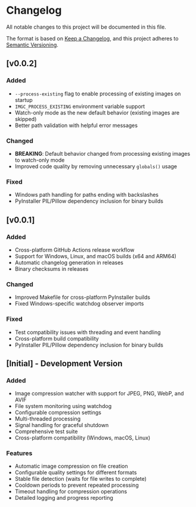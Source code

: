 # Changelog

All notable changes to this project will be documented in this file.

The format is based on [Keep a Changelog](https://keepachangelog.com/en/1.0.0/),
and this project adheres to [Semantic Versioning](https://semver.org/spec/v2.0.0.html).

## [v0.0.2]

### Added
- `--process-existing` flag to enable processing of existing images on startup
- `IMGC_PROCESS_EXISTING` environment variable support
- Watch-only mode as the new default behavior (existing images are skipped)
- Better path validation with helpful error messages

### Changed
- **BREAKING**: Default behavior changed from processing existing images to watch-only mode
- Improved code quality by removing unnecessary `globals()` usage

### Fixed
- Windows path handling for paths ending with backslashes
- PyInstaller PIL/Pillow dependency inclusion for binary builds

## [v0.0.1]

### Added
- Cross-platform GitHub Actions release workflow
- Support for Windows, Linux, and macOS builds (x64 and ARM64)
- Automatic changelog generation in releases
- Binary checksums in releases

### Changed
- Improved Makefile for cross-platform PyInstaller builds
- Fixed Windows-specific watchdog observer imports

### Fixed
- Test compatibility issues with threading and event handling
- Cross-platform build compatibility
- PyInstaller PIL/Pillow dependency inclusion for binary builds

## [Initial] - Development Version

### Added
- Image compression watcher with support for JPEG, PNG, WebP, and AVIF
- File system monitoring using watchdog
- Configurable compression settings
- Multi-threaded processing
- Signal handling for graceful shutdown
- Comprehensive test suite
- Cross-platform compatibility (Windows, macOS, Linux)

### Features
- Automatic image compression on file creation
- Configurable quality settings for different formats
- Stable file detection (waits for file writes to complete)
- Cooldown periods to prevent repeated processing
- Timeout handling for compression operations
- Detailed logging and progress reporting

